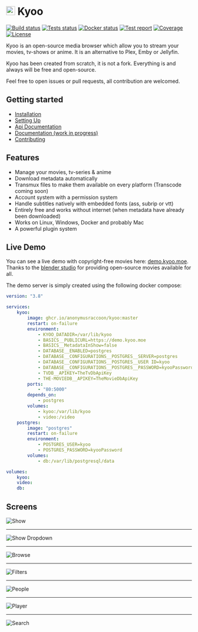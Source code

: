# <img width="24px" src="./icons/icon-256x256.png" alt="Kyoo"> Kyoo
<p>
  <a href="https://github.com/AnonymusRaccoon/Kyoo/actions/workflows/build.yml"><img src="https://img.shields.io/github/workflow/status/AnonymusRaccoon/Kyoo/Build?style=flat-square" alt="Build status"></a>
  <a href="https://github.com/AnonymusRaccoon/Kyoo/actions/workflows/tests.yml"><img src="https://img.shields.io/github/workflow/status/AnonymusRaccoon/Kyoo/Testing?label=tests&style=flat-square" alt="Tests status"></a>
  <a href="https://github.com/users/AnonymusRaccoon/packages/container/package/kyoo"><img src="https://img.shields.io/github/workflow/status/AnonymusRaccoon/Kyoo/Docker?label=docker&style=flat-square" alt="Docker status"/></a>
  <a href="https://sonarcloud.io/dashboard?id=AnonymusRaccoon_Kyoo"><img src="https://img.shields.io/sonar/tests/AnonymusRaccoon_Kyoo?compact_message&server=https%3A%2F%2Fsonarcloud.io&style=flat-square" alt="Test report"></a>
  <a href="https://sonarcloud.io/dashboard?id=AnonymusRaccoon_Kyoo"><img src="https://img.shields.io/sonar/coverage/AnonymusRaccoon_Kyoo?server=https%3A%2F%2Fsonarcloud.io&style=flat-square" alt="Coverage"></a>
  <a href="./LICENSE"><img src="https://img.shields.io/github/license/AnonymusRaccoon/Kyoo?style=flat-square" alt="License"></a>
</p>

Kyoo is an open-source media browser which allow you to stream your movies, tv-shows or anime.
It is an alternative to Plex, Emby or Jellyfin.

Kyoo has been created from scratch, it is not a fork. Everything is and always will be free and open-source.

Feel free to open issues or pull requests, all contribution are welcomed.

## Getting started

- [Installation](https://docs.kyoo.moe/start/install.html)
- [Setting Up](https://docs.kyoo.moe/start/setting_up.html)
- [Api Documentation](https://demo.kyoo.moe/redoc)
- [Documentation (work in progress)](https://docs.kyoo.moe)
- [Contributing](./CONTRIBUTING.md)

## Features
 - Manage your movies, tv-series & anime
 - Download metadata automatically
 - Transmux files to make them available on every platform (Transcode coming soon)
 - Account system with a permission system
 - Handle subtitles natively with embedded fonts (ass, subrip or vtt)
 - Entirely free and works without internet (when metadata have already been downloaded)
 - Works on Linux, Windows, Docker and probably Mac
 - A powerful plugin system

## Live Demo

You can see a live demo with copyright-free movies here: [demo.kyoo.moe](https://demo.kyoo.moe).
Thanks to the [blender studio](https://www.blender.org/about/studio/) for providing open-source movies available for all.

The demo server is simply created using the following docker compose:

```yml
version: "3.8"

services:
    kyoo:
        image: ghcr.io/anonymusraccoon/kyoo:master
        restart: on-failure
        environment:
            - KYOO_DATADIR=/var/lib/kyoo
            - BASICS__PUBLICURL=https://demo.kyoo.moe
            - BASICS__MetadataInShow=false
            - DATABASE__ENABLED=postgres
            - DATABASE__CONFIGURATIONS__POSTGRES__SERVER=postgres
            - DATABASE__CONFIGURATIONS__POSTGRES__USER ID=kyoo
            - DATABASE__CONFIGURATIONS__POSTGRES__PASSWORD=kyooPassword
            - TVDB__APIKEY=TheTvDbApiKey
            - THE-MOVIEDB__APIKEY=TheMovieDbApiKey
        ports:
            - "80:5000"
        depends_on:
            - postgres
        volumes:
            - kyoo:/var/lib/kyoo
            - video:/video
    postgres:
        image: "postgres"
        restart: on-failure
        environment:
            - POSTGRES_USER=kyoo
            - POSTGRES_PASSWORD=kyooPassword
        volumes:
            - db:/var/lib/postgresql/data

volumes:
    kyoo:
    video:
    db:
```

## Screens

![Show](../screens/show.png?raw=true)
- - -
![Show Dropdown](../screens/show_dropdown.png?raw=true)
- - -
![Browse](../screens/browse.png?raw=true)
- - -
![Filters](../screens/filters.png?raw=true)
- - -
![People](../screens/people.png?raw=true)
- - -
![Player](../screens/player.png?raw=true)
- - -
![Search](../screens/search.png?raw=true)

